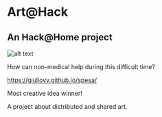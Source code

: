 # Art@Hack
## An Hack@Home project

![alt text](https://giuliovv.github.io/spesa/static/media/logo.285086bb.svg)

How can non-medical help during this difficult time?

https://giuliovv.github.io/spesa/

Most creative idea winner!

A project about distributed and shared art.
